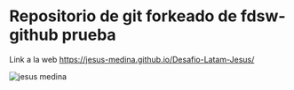 # Repositorio de git forkeado de fdsw-github prueba

Link a la web https://jesus-medina.github.io/Desafio-Latam-Jesus/

![jesus medina](https://user-images.githubusercontent.com/102434136/163700871-c609ff18-0bc0-4769-a9fd-525d59c43a5b.png)
